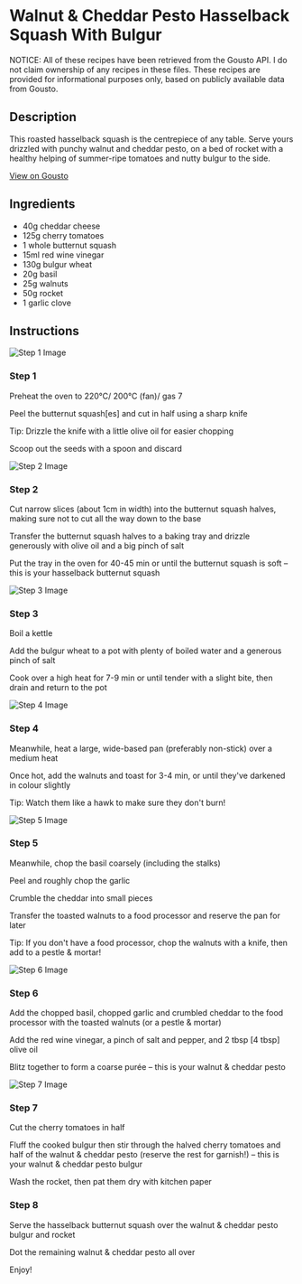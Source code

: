 # Walnut & Cheddar Pesto Hasselback Squash With Bulgur

NOTICE: All of these recipes have been retrieved from the Gousto API. I do not claim ownership of any recipes in these files. These recipes are provided for informational purposes only, based on publicly available data from Gousto.

## Description

This roasted hasselback squash is the centrepiece of any table. Serve yours drizzled with punchy walnut and cheddar pesto, on a bed of rocket with a healthy helping of summer-ripe tomatoes and nutty bulgur to the side. 

[View on Gousto](https://www.gousto.co.uk/recipes/cookbook/hasselback-squash-with-walnut-cheddar-pesto-bulgur)

## Ingredients

- 40g cheddar cheese
- 125g cherry tomatoes
- 1 whole butternut squash
- 15ml red wine vinegar
- 130g bulgur wheat
- 20g basil
- 25g walnuts
- 50g rocket
- 1 garlic clove

## Instructions

![Step 1 Image](https://production-media.gousto.co.uk/cms/recipe-step-image/Step-1-1632825221976-x200.jpg)

### Step 1

Preheat the oven to 220°C/ 200°C (fan)/ gas 7

Peel the butternut squash<span class="text-danger">[es]</span> and cut in half using a sharp knife

Tip: Drizzle the knife with a little olive oil for easier chopping

Scoop out the seeds with a spoon and discard

![Step 2 Image](https://production-media.gousto.co.uk/cms/recipe-step-image/Step-2-1632825227323-x200.jpg)

### Step 2

Cut narrow slices (about 1cm in width) into the butternut squash halves, making sure not to cut all the way down to the base

Transfer the butternut squash halves to a baking tray and drizzle generously with olive oil and a big pinch of salt

Put the tray in the oven for 40-45 min or until the butternut squash is soft – this is your hasselback butternut squash

![Step 3 Image](https://production-media.gousto.co.uk/cms/recipe-step-image/Step-3-1632825233349-x200.jpg)

### Step 3

Boil a kettle

Add the bulgur wheat to a pot with plenty of boiled water and a generous pinch of salt

Cook over a high heat for 7-9 min or until tender with a slight bite, then drain and return to the pot

![Step 4 Image](https://production-media.gousto.co.uk/cms/recipe-step-image/Step-4-1632825237625-x200.jpg)

### Step 4

Meanwhile, heat a large, wide-based pan (preferably non-stick) over a medium heat

Once hot, add the walnuts and toast for 3-4 min, or until they've darkened in colour slightly

Tip: Watch them like a hawk to make sure they don't burn!

![Step 5 Image](https://production-media.gousto.co.uk/cms/recipe-step-image/Step-5-1632825242491-x200.jpg)

### Step 5

Meanwhile, chop the basil coarsely (including the stalks)

Peel and roughly chop the garlic

Crumble the cheddar into small pieces

Transfer the toasted walnuts to a food processor and reserve the pan for later

Tip: If you don't have a food processor, chop the walnuts with a knife, then add to a pestle & mortar!

![Step 6 Image](https://production-media.gousto.co.uk/cms/recipe-step-image/Step-6-1632825246917-x200.jpg)

### Step 6

Add the chopped basil, chopped garlic and crumbled cheddar to the food processor with the toasted walnuts (or a pestle & mortar)

Add the red wine vinegar, a pinch of salt and pepper, and 2 tbsp <span class="text-danger">[4 tbsp]</span> olive oil

Blitz together to form a coarse purée – this is your walnut & cheddar pesto

![Step 7 Image](https://production-media.gousto.co.uk/cms/recipe-step-image/Step-7-1632825251869-x200.jpg)

### Step 7

Cut the cherry tomatoes in half

Fluff the cooked bulgur then stir through the halved cherry tomatoes and half of the walnut & cheddar pesto (reserve the rest for garnish!) – this is your walnut & cheddar pesto bulgur

Wash the rocket, then pat them dry with kitchen paper

### Step 8

Serve the hasselback butternut squash over the walnut & cheddar pesto bulgur and rocket

Dot the remaining walnut & cheddar pesto all over

Enjoy!


